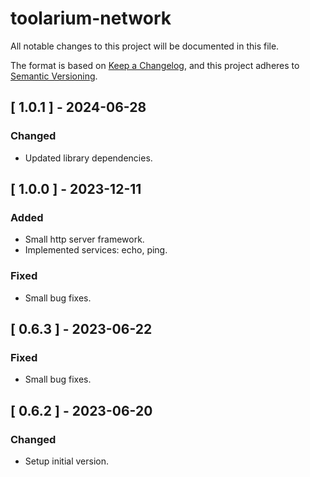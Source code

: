 # toolarium-network

All notable changes to this project will be documented in this file.

The format is based on [Keep a Changelog](https://keepachangelog.com/en/1.0.0/),
and this project adheres to [Semantic Versioning](https://semver.org/spec/v2.0.0.html).

## [ 1.0.1 ] - 2024-06-28
### Changed
- Updated library dependencies.

## [ 1.0.0 ] - 2023-12-11
### Added
- Small http server framework.
- Implemented services: echo, ping.

### Fixed
- Small bug fixes.

## [ 0.6.3 ] - 2023-06-22
### Fixed
- Small bug fixes.

## [ 0.6.2 ] - 2023-06-20
### Changed
- Setup initial version.
